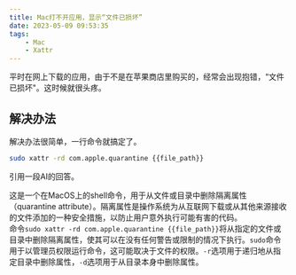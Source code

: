 ```yaml
---
title: Mac打不开应用，显示“文件已损坏”
date: 2023-05-09 09:53:35
tags: 
    - Mac
    - Xattr
---
```


平时在网上下载的应用，由于不是在苹果商店里购买的，经常会出现抱错，“文件已损坏"。这时候就很头疼。

## 解决办法

解决办法很简单，一行命令就搞定了。
``` bash
sudo xattr -rd com.apple.quarantine {{file_path}}
```

引用一段AI的回答。

这是一个在MacOS上的shell命令，用于从文件或目录中删除隔离属性（quarantine attribute）。隔离属性是操作系统为从互联网下载或从其他来源接收的文件添加的一种安全措施，以防止用户意外执行可能有害的代码。<br>
命令`sudo xattr -rd com.apple.quarantine {{file_path}}`将从指定的文件或目录中删除隔离属性，使其可以在没有任何警告或限制的情况下执行。`sudo`命令用于以管理员权限运行命令，这可能取决于文件的权限。`-r`选项用于递归地从指定目录中删除属性，`-d`选项用于从目录本身中删除属性。